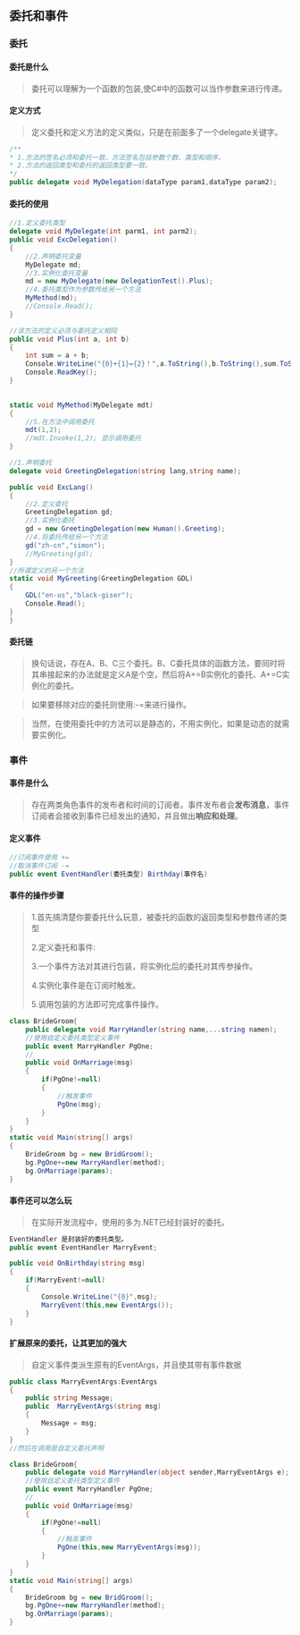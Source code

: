 ## 委托和事件

### 委托

#### 委托是什么

> 委托可以理解为一个函数的包装,使C#中的函数可以当作参数来进行传递。

#### 定义方式

> 定义委托和定义方法的定义类似，只是在前面多了一个delegate关键字。

```c#
/**
* 1.方法的签名必须和委托一致，方法签名包括参数个数、类型和顺序。
* 2.方法的返回类型和委托的返回类型要一致。
*/
public delegate void MyDelegation(dataType param1,dataType param2);
```

#### 委托的使用

```c#
//1.定义委托类型
delegate void MyDelegate(int parm1, int parm2);
public void ExcDelegation()
{ 
    //2.声明委托变量
    MyDelegate md;
    //3.实例化委托变量
    md = new MyDelegate(new DelegationTest().Plus);
    //4.委托类型作为参数传给另一个方法
    MyMethod(md);
    //Console.Read();
}

//该方法的定义必须与委托定义相同
public void Plus(int a, int b)
{
    int sum = a + b;
    Console.WriteLine("{0}+{1}={2}！",a.ToString(),b.ToString(),sum.ToString());
    Console.ReadKey();
}

       
static void MyMethod(MyDelegate mdt)
{
    //5.在方法中调用委托
    mdt(1,2);
    //mdt.Invoke(1,2); 显示调用委托
}

//1.声明委托
delegate void GreetingDelegation(string lang,string name);

public void ExcLang()
{
    //2.定义委托
    GreetingDelegation gd;
    //3.实例化委托
    gd = new GreetingDelegation(new Human().Greeting);
    //4.将委托传给另一个方法
    gd("zh-cn","simon");
    //MyGreeting(gd);
}
//所谓定义的另一个方法
static void MyGreeting(GreetingDelegation GDL)
{
    GDL("en-us","black-giser");
    Console.Read();
}
}
```

#### 委托链

> 换句话说，存在A、B、C三个委托。B、C委托具体的函数方法，要同时将其串接起来的办法就是定义A是个空，然后将A+=B实例化的委托、A+=C实例化的委托。

> 如果要移除对应的委托则使用:-=来进行操作。

> 当然，在使用委托中的方法可以是静态的，不用实例化，如果是动态的就需要实例化。



### 事件

#### 事件是什么

> 存在两类角色事件的发布者和时间的订阅者。事件发布者会**发布消息**，事件订阅者会接收到事件已经发出的通知，并且做出**响应和处理**。

#### 定义事件

```c#
//订阅事件使用 +=
//取消事件订阅 -=
public event EventHandler(委托类型) Birthday(事件名)
```

#### 事件的操作步骤

>1.首先搞清楚你要委托什么玩意，被委托的函数的返回类型和参数传递的类型
>
>2.定义委托和事件:
>
>3.一个事件方法对其进行包装，将实例化后的委托对其传参操作。
>
>4.实例化事件是在订阅时触发。
>
>5.调用包装的方法即可完成事件操作。

```c# 
class BrideGroom{
    public delegate void MarryHandler(string name,...string namen);
    //使用自定义委托类型定义事件
    public event MarryHandler PgOne;
    //
    public void OnMarriage(msg)
    {
        if(PgOne!=null)
        {
            //触发事件
            PgOne(msg);
        }
    }
}
static void Main(string[] args)
{
    BrideGroom bg = new BridGroom();
    bg.PgOne+=new MarryHandler(method);
    bg.OnMarriage(params);
}
```

#### 事件还可以怎么玩

> 在实际开发流程中，使用的多为.NET已经封装好的委托。

```c#
EventHandler 是封装好的委托类型。
public event EventHandler MarryEvent;

public void OnBirthday(string msg)
{
    if(MarryEvent!=null)
    {
        Console.WriteLine("{0}",msg);
        MarryEvent(this,new EventArgs());
    }
}
```

#### 扩展原来的委托，让其更加的强大

> 自定义事件类派生原有的EventArgs，并且使其带有事件数据

```c#
public class MarryEventArgs:EventArgs
{
	public string Message;
	public  MarryEventArgs(string msg)
    {
    	Message = msg;
    }
}
//然后在调用是自定义委托声明

class BrideGroom{
    public delegate void MarryHandler(object sender,MarryEventArgs e);
    //使用自定义委托类型定义事件
    public event MarryHandler PgOne;
    //
    public void OnMarriage(msg)
    {
        if(PgOne!=null)
        {
            //触发事件
            PgOne(this,new MarryEventArgs(msg));
        }
    }
}
static void Main(string[] args)
{
    BrideGroom bg = new BridGroom();
    bg.PgOne+=new MarryHandler(method);
    bg.OnMarriage(params);
}
```

